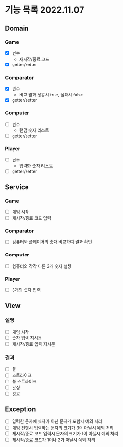 # 기능 목록 2022.11.07
## Domain
### Game
- [X] 변수
  - 재시작/종료 코드
- [X] getter/setter

### Comparator
- [X] 변수
  - 비교 결과 성공시 true, 실패시 false
- [X] getter/setter

### Computer
- [ ] 변수
  - 랜덤 숫자 리스트
- [ ] getter/setter

### Player
- [ ] 변수
  - 입력한 숫자 리스트
- [ ] getter/setter

## Service
### Game  
- [ ] 게임 시작
- [ ] 재시작/종료 코드 입력

### Comparator
- [ ] 컴퓨터와 플레이어의 숫자 비교하여 결과 확인

### Computer 
- [ ] 컴퓨터의 각각 다른 3개 숫자 설정

### Player
- [ ] 3개의 숫자 입력

## View
### 설명
- [ ] 게임 시작
- [ ] 숫자 입력 지시문
- [ ] 재시작/종료 입력 지시문

### 결과
- [ ] 볼
- [ ] 스트라이크
- [ ] 볼 스트라이크
- [ ] 낫싱
- [ ] 성공

## Exception
- [ ] 입력한 문자에 숫자가 아닌 문자가 포함시 예외 처리
- [ ] 게임 진행시 입력하는 문자의 크기가 3이 아닐시 예외 처리
- [ ] 재시작/종료 코드 입력시 문자의 크기가 1이 아닐시 예외 처리
- [ ] 재시작/종료 코드가 1이나 2가 아닐시 예외 처리